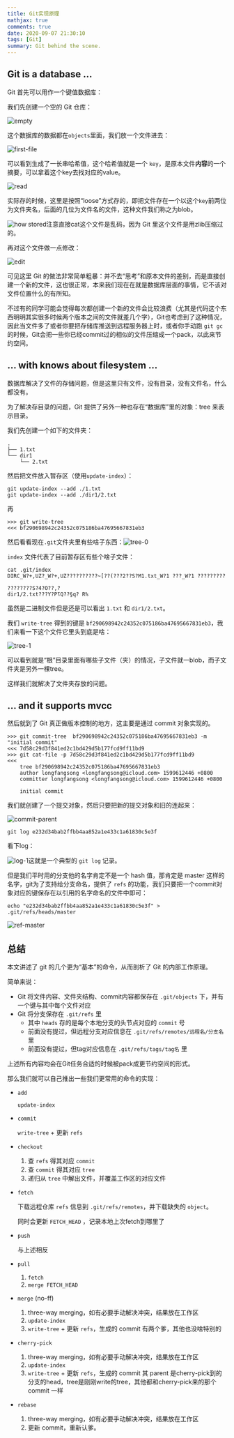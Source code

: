 ```yaml
---
title: Git实现原理
mathjax: true
comments: true
date: 2020-09-07 21:30:10
tags: [Git]
summary: Git behind the scene.
---
```


## Git is a database ...

Git 首先可以用作一个键值数据库：

我们先创建一个空的 Git 仓库：

![empty](Git实现原理/empty.png)

这个数据库的数据都在`objects`里面，我们放一个文件进去：

![first-file](Git实现原理/first-file.png)

可以看到生成了一长串哈希值，这个哈希值就是一个 `key`，是原本文件**内容**的一个摘要，可以拿着这个key去找对应的value。

![read](Git实现原理/read.png)

实际存的时候，这里是按照“loose”方式存的，即把文件存在一个以这个`key`前两位为文件夹名，后面的几位为文件名的文件，这种文件我们称之为blob。

![how stored](/Users/longfangsong/blog/source/_posts/Git实现原理/how-stored.png)注意直接cat这个文件是乱码，因为 Git 里这个文件是用zlib压缩过的。

再对这个文件做一点修改：

![edit](/Users/longfangsong/blog/source/_posts/Git实现原理/edit.png)

可见这里 Git 的做法非常简单粗暴：并不去“思考”和原本文件的差别，而是直接创建一个新的文件，这也很正常，本来我们现在在就是数据库层面的事情，它不该对文件位置什么的有所知。

不过有的同学可能会觉得每次都创建一个新的文件会比较浪费（尤其是代码这个东西明明其实很多时候两个版本之间的文件就差几个字），Git也考虑到了这种情况，因此当文件多了或者你要把存储库推送到远程服务器上时，或者你手动跑 `git gc` 的时候，Git会把一些你已经commit过的相似的文件压缩成一个pack，以此来节约空间。

## ... with knows about filesystem ...

数据库解决了文件的存储问题，但是这里只有文件，没有目录，没有文件名，什么都没有。

为了解决存目录的问题，Git 提供了另外一种也存在“数据库”里的对象：tree 来表示目录。

我们先创建一个如下的文件夹：

```shell
.
├── 1.txt
└── dir1
    └── 2.txt
```

然后把文件放入暂存区（使用`update-index`）：

```shell
git update-index --add ./1.txt
git update-index --add ./dir1/2.txt
```

再

```shell
>>> git write-tree
<<< bf290698942c24352c075186ba47695667831eb3
```

然后看看现在`.git`文件夹里有些啥子东西：![tree-0](Git实现原理/tree-0.png)

`index` 文件代表了目前暂存区有些个啥子文件：

```shell
cat .git/index                     
DIRC_W?+,UZ?_W?+,UZ??????????~[??(???2??S?M1.txt_W?1 ???_W?1 ?????????
                                                                      ????????S?4?O??,?
dir1/2.txt???Y?PߖQ??§q? R%
```

虽然是二进制文件但是还是可以看出 `1.txt` 和 `dir1/2.txt`。

我们 `write-tree` 得到的键是 `bf290698942c24352c075186ba47695667831eb3`，我们来看一下这个文件它里头到底是啥：

![tree-1](Git实现原理/tree-1.png)

可以看到就是“根”目录里面有哪些子文件（夹）的情况，子文件就一blob，而子文件夹是另外一棵tree。

这样我们就解决了文件夹存放的问题。

## ... and it supports mvcc

然后就到了 Git 真正做版本控制的地方，这主要是通过 commit 对象实现的。

```shell
>>> git commit-tree  bf290698942c24352c075186ba47695667831eb3 -m "initial commit"
<<< 7d58c29d3f841ed2c1bd429d5b177fcd9ff11bd9
>>> git cat-file -p 7d58c29d3f841ed2c1bd429d5b177fcd9ff11bd9
<<< 
	tree bf290698942c24352c075186ba47695667831eb3
	author longfangsong <longfangsong@icloud.com> 1599612446 +0800
	committer longfangsong <longfangsong@icloud.com> 1599612446 +0800

	initial commit
```

我们就创建了一个提交对象，然后只要把新的提交对象和旧的连起来：

![commit-parent](/Users/longfangsong/blog/source/_posts/Git实现原理/commit-parent.png)

```shell
git log e232d34bab2ffbb4aa852a1e433c1a61830c5e3f
```

看下log：

![log-1](/Users/longfangsong/blog/source/_posts/Git实现原理/log-1.png)这就是一个典型的 `git log` 记录。

但是我们平时用的分支他的名字肯定不是一个 hash 值，那肯定是 master 这样的名字，git为了支持给分支命名，提供了 `refs` 的功能，我们只要把一个commit对象对应的键保存在以引用的名字命名的文件中即可：

```shell
echo "e232d34bab2ffbb4aa852a1e433c1a61830c5e3f" > .git/refs/heads/master
```

![ref-master](Git实现原理/ref-master.png)

## 总结

本文讲述了 git 的几个更为“基本”的命令，从而剖析了 Git 的内部工作原理。

简单来说：

- Git 将文件内容、文件夹结构、commit内容都保存在 `.git/objects` 下，并有一个键与其中每个文件对应
- Git 将分支保存在 `.git/refs` 里
  - 其中 `heads` 存的是每个本地分支的头节点对应的 `commit` 号
  - 前面没有提过，但远程分支对应信息在 `.git/refs/remotes/远程名/分支名` 里
  -  前面没有提过，但tag对应信息在 `.git/refs/tags/tag名` 里

上述所有内容均会在Git任务合适的时候被pack成更节约空间的形式。

那么我们就可以自己推出一些我们更常用的命令的实现：

- `add`

  `update-index`

- `commit`

  `write-tree` + 更新 `refs`

- `checkout`

  1. 查 `refs` 得其对应 `commit`
  2. 查 `commit` 得其对应 `tree`
  3. 递归从 `tree` 中解出文件，并覆盖工作区的对应文件

- `fetch`

  下载远程仓库 `refs` 信息到 `.git/refs/remotes`，并下载缺失的 `object`。

  同时会更新 `FETCH_HEAD` ，记录本地上次fetch到哪里了

- `push`

  与上述相反

- `pull`

  1. `fetch`
  2. `merge FETCH_HEAD`

- `merge` (no-ff)

  1. three-way merging，如有必要手动解决冲突，结果放在工作区
  2. `update-index`
  3. `write-tree` + 更新 `refs`，生成的 commit 有两个爹，其他也没啥特别的

- `cherry-pick`

  1. three-way merging，如有必要手动解决冲突，结果放在工作区
  2. `update-index`
  3. `write-tree` + 更新 `refs`，生成的 commit 其 parent 是cherry-pick到的分支的head，tree是刚刚write的tree，其他都和cherry-pick来的那个 commit 一样

- `rebase`

  1. three-way merging，如有必要手动解决冲突，结果放在工作区
  2. 更新 commit，重新认爹。



